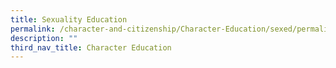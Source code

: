 ```yaml
---
title: Sexuality Education
permalink: /character-and-citizenship/Character-Education/sexed/permalink/
description: ""
third_nav_title: Character Education
---
```

